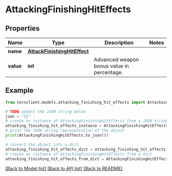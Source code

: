 # AttackingFinishingHitEffects


## Properties

Name | Type | Description | Notes
------------ | ------------- | ------------- | -------------
**name** | [**AttackFinishingHitEffect**](AttackFinishingHitEffect.md) |  | 
**value** | **int** | Advanced weapon bonus value in percentage. | 

## Example

```python
from tornclient.models.attacking_finishing_hit_effects import AttackingFinishingHitEffects

# TODO update the JSON string below
json = "{}"
# create an instance of AttackingFinishingHitEffects from a JSON string
attacking_finishing_hit_effects_instance = AttackingFinishingHitEffects.from_json(json)
# print the JSON string representation of the object
print(AttackingFinishingHitEffects.to_json())

# convert the object into a dict
attacking_finishing_hit_effects_dict = attacking_finishing_hit_effects_instance.to_dict()
# create an instance of AttackingFinishingHitEffects from a dict
attacking_finishing_hit_effects_from_dict = AttackingFinishingHitEffects.from_dict(attacking_finishing_hit_effects_dict)
```
[[Back to Model list]](../README.md#documentation-for-models) [[Back to API list]](../README.md#documentation-for-api-endpoints) [[Back to README]](../README.md)


